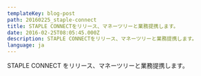 ```yaml
---
templateKey: blog-post
path: 20160225_staple-connect
title: STAPLE CONNECTをリリース、マネーツリーと業務提携します。
date: 2016-02-25T08:05:45.000Z
description: STAPLE CONNECTをリリース、マネーツリーと業務提携します。
language: ja
---
```


STAPLE CONNECT をリリース、マネーツリーと業務提携します。
